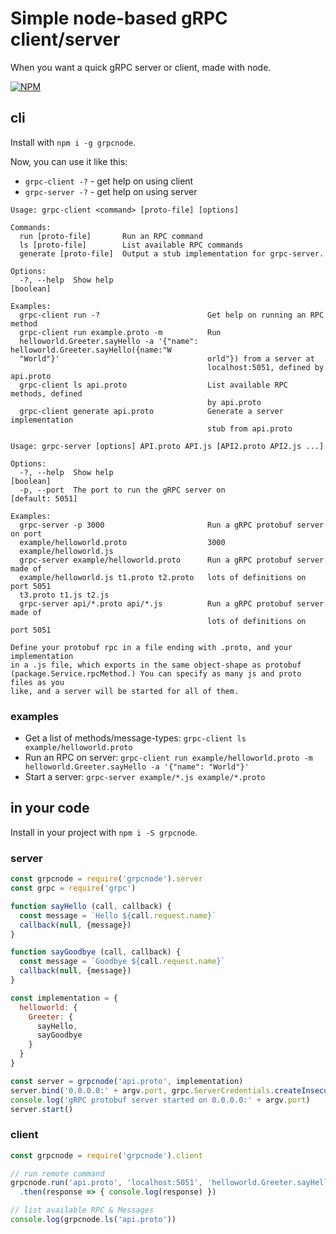 # Simple node-based gRPC client/server

When you want a quick gRPC server or client, made with node.

[![NPM](https://nodei.co/npm/grpcnode.png?compact=true)](https://nodei.co/npm/grpcnode/)

## cli

Install with `npm i -g grpcnode`.

Now, you can use it like this:

- `grpc-client -?` - get help on using client
- `grpc-server -?` - get help on using server

```
Usage: grpc-client <command> [proto-file] [options]

Commands:
  run [proto-file]       Run an RPC command
  ls [proto-file]        List available RPC commands
  generate [proto-file]  Output a stub implementation for grpc-server.

Options:
  -?, --help  Show help                                                [boolean]

Examples:
  grpc-client run -?                        Get help on running an RPC method
  grpc-client run example.proto -m          Run
  helloworld.Greeter.sayHello -a '{"name":  helloworld.Greeter.sayHello({name:"W
  "World"}'                                 orld"}) from a server at
                                            localhost:5051, defined by api.proto
  grpc-client ls api.proto                  List available RPC methods, defined
                                            by api.proto
  grpc-client generate api.proto            Generate a server implementation
                                            stub from api.proto
```

```
Usage: grpc-server [options] API.proto API.js [API2.proto API2.js ...]

Options:
  -?, --help  Show help                                                [boolean]
  -p, --port  The port to run the gRPC server on                 [default: 5051]

Examples:
  grpc-server -p 3000                       Run a gRPC protobuf server on port
  example/helloworld.proto                  3000
  example/helloworld.js
  grpc-server example/helloworld.proto      Run a gRPC protobuf server made of
  example/helloworld.js t1.proto t2.proto   lots of definitions on port 5051
  t3.proto t1.js t2.js
  grpc-server api/*.proto api/*.js          Run a gRPC protobuf server made of
                                            lots of definitions on port 5051

Define your protobuf rpc in a file ending with .proto, and your implementation
in a .js file, which exports in the same object-shape as protobuf
(package.Service.rpcMethod.) You can specify as many js and proto files as you
like, and a server will be started for all of them.
```


### examples

- Get a list of methods/message-types: `grpc-client ls example/helloworld.proto`
- Run an RPC on server: `grpc-client run example/helloworld.proto -m helloworld.Greeter.sayHello -a '{"name": "World"}'`
- Start a server: `grpc-server example/*.js example/*.proto`

## in your code

Install in your project with `npm i -S grpcnode`.

### server

```js
const grpcnode = require('grpcnode').server
const grpc = require('grpc')

function sayHello (call, callback) {
  const message = `Hello ${call.request.name}`
  callback(null, {message})
}

function sayGoodbye (call, callback) {
  const message = `Goodbye ${call.request.name}`
  callback(null, {message})
}

const implementation = {
  helloworld: {
    Greeter: {
      sayHello,
      sayGoodbye
    }
  }
}

const server = grpcnode('api.proto', implementation)
server.bind('0.0.0.0:' + argv.port, grpc.ServerCredentials.createInsecure())
console.log('gRPC protobuf server started on 0.0.0.0:' + argv.port)
server.start()
```

### client

```js
const grpcnode = require('grpcnode').client

// run remote command
grpcnode.run('api.proto', 'localhost:5051', 'helloworld.Greeter.sayHello', {name:'World'})
  .then(response => { console.log(response) })

// list available RPC & Messages
console.log(grpcnode.ls('api.proto'))

```


